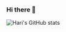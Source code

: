 ### Hi there 👋
![Hari's GitHub stats](https://github-readme-stats.vercel.app/api?username=hariteja-jajula&hide=contribs,prs)
<!--
**hariteja-jajula/hariteja-jajula** is a ✨ _special_ ✨ repository because its `README.md` (this file) appears on your GitHub profile.

Here are some ideas to get you started:

- 🔭 I’m currently working on ...
- 🌱 I’m currently learning ...
- 👯 I’m looking to collaborate on ...
- 🤔 I’m looking for help with ...
- 💬 Ask me about ...
- 📫 How to reach me: ...
- 😄 Pronouns: ...
- ⚡ Fun fact: ...
-->
